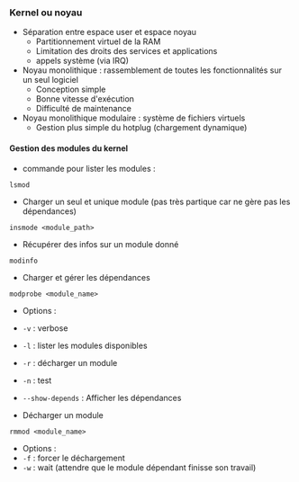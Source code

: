 ### Kernel ou noyau 
- Séparation entre espace user et espace noyau 
  - Partitionnement virtuel de la RAM
  - Limitation des droits des services et applications 
  - appels système (via IRQ) 
- Noyau monolithique : rassemblement de toutes les fonctionnalités sur un seul logiciel
  - Conception simple 
  - Bonne vitesse d'exécution 
  - Difficulté de maintenance 
- Noyau monolithique modulaire : système de fichiers virtuels
  - Gestion plus simple du hotplug (chargement dynamique) 

#### Gestion des modules du kernel
- commande pour lister les modules : 
```
lsmod
```
- Charger un seul et unique module (pas très partique car ne gère pas les dépendances)
```
insmode <module_path>
```
- Récupérer des infos sur un module donné
```
modinfo
```
- Charger et gérer les dépendances 
```
modprobe <module_name>
```
  - Options : 
  - ```-v``` : verbose 
  - ```-l``` : lister les modules disponibles
  - ```-r``` : décharger un module
  - ```-n``` : test
  - ```--show-depends``` : Afficher les dépendances

- Décharger un module 
```
rmmod <module_name>
```
  - Options : 
  - ```-f``` : forcer le déchargement 
  - ```-w``` : wait (attendre que le module dépendant finisse son travail)
